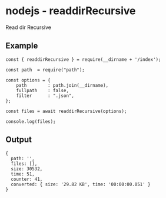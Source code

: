 # nodejs - readdirRecursive

Read dir Recursive

## Example

```
const { readdirRecursive } = require(__dirname + '/index');

const path  = require("path");

const options = {
    path        : path.join(__dirname),
    fullpath    : false,
    filter      : ".json",
};

const files = await readdirRecursive(options);

console.log(files);
```



## Output

```
{
  path: '',
  files: [],
  size: 30532,
  time: 51,
  counter: 41,
  converted: { size: '29.82 KB', time: '00:00:00.051' }
}
```
